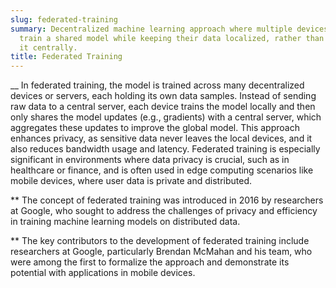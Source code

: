 ```yaml
---
slug: federated-training
summary: Decentralized machine learning approach where multiple devices or nodes collaboratively
  train a shared model while keeping their data localized, rather than aggregating
  it centrally.
title: Federated Training
---
```


\_\_ In federated training, the model is trained across many decentralized devices or servers, each holding its own data samples. Instead of sending raw data to a central server, each device trains the model locally and then only shares the model updates (e.g., gradients) with a central server, which aggregates these updates to improve the global model. This approach enhances privacy, as sensitive data never leaves the local devices, and it also reduces bandwidth usage and latency. Federated training is especially significant in environments where data privacy is crucial, such as in healthcare or finance, and is often used in edge computing scenarios like mobile devices, where user data is private and distributed.

\*\* The concept of federated training was introduced in 2016 by researchers at Google, who sought to address the challenges of privacy and efficiency in training machine learning models on distributed data.

\*\* The key contributors to the development of federated training include researchers at Google, particularly Brendan McMahan and his team, who were among the first to formalize the approach and demonstrate its potential with applications in mobile devices.